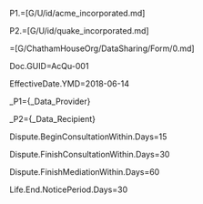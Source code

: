 P1.=[G/U/id/acme_incorporated.md]

P2.=[G/U/id/quake_incorporated.md]

=[G/ChathamHouseOrg/DataSharing/Form/0.md]

Doc.GUID=AcQu-001

EffectiveDate.YMD=2018-06-14

_P1={_Data_Provider}

_P2={_Data_Recipient}

Dispute.BeginConsultationWithin.Days=15

Dispute.FinishConsultationWithin.Days=30

Dispute.FinishMediationWithin.Days=60

Life.End.NoticePeriod.Days=30
